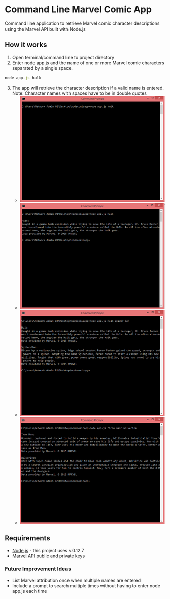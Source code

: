# Command Line Marvel Comic App
Command line application to retrieve Marvel comic character descriptions using the Marvel API built with Node.js

## How it works
1. Open terminal/command line to project directory
2. Enter node app.js and the name of one or more Marvel comic characters separated by a single space. 
```javascript
node app.js hulk
```
3.	The app will retrieve the character description if a valid name is entered.
Note: Character names with spaces have to be in double quotes
	-	![Command to find description for Hulk](/img/commandPrompt1.png "Find description for Hulk")
	-	![Results for Hulk](/img/commandPrompt2.png "Description results for Hulk")
	-	![Command to find description for Hulk and Spider-Man](/img/commandPrompt3.png "Find description for Hulk and Spider-Man")
	-	![Results for Hulk and Spider-Man](/img/commandPrompt4.png "Description results for Hulk and Spider-Man")

## Requirements
-	[Node.js](https://nodejs.org/) - this project uses v.0.12.7
-	[Marvel API](http://developer.marvel.com/docs) public and private keys

### Future Improvement Ideas
- List Marvel attribution once when multiple names are entered
- Include a prompt to search multiple times without having to enter node app.js each time
